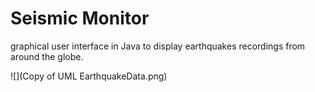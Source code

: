 # Seismic Monitor
 graphical user interface in Java to display earthquakes recordings from around the globe.

![](Copy of UML EarthquakeData.png)
